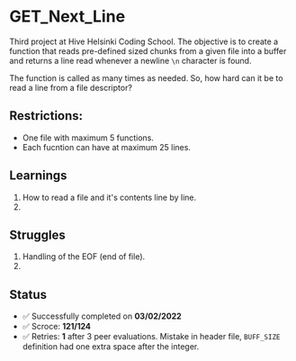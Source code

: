 # GET_Next_Line

Third project at Hive Helsinki Coding School. The objective is to create a function that reads pre-defined sized chunks from a given file into a buffer
and returns a line read whenever a newline `\n` character is found.

The function is called as many times as needed. So, how hard can it be to read a line from a file descriptor?

## Restrictions:

- One file with maximum 5 functions.
- Each fucntion can have at maximum 25 lines.

## Learnings
1. How to read a file and it's contents line by line.
2. 

## Struggles
1. Handling of the EOF (end of file).
2. 

## Status

- ✅ Successfully completed on **03/02/2022**
- ✅ Scroce: **121/124**
- ✅ Retries:  **1** after 3 peer evaluations. Mistake in header file, ``BUFF_SIZE`` definition had one extra space after the integer.
